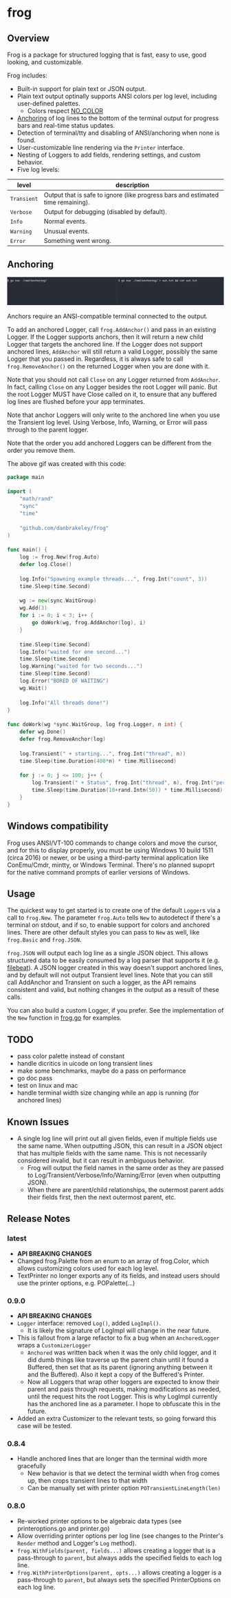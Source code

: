 # frog

## Overview

Frog is a package for structured logging that is fast, easy to use, good looking, and customizable.

Frog includes:

- Built-in support for plain text or JSON output.
- Plain text output optinally supports ANSI colors per log level, including user-defined palettes.
  - Colors respect [NO_COLOR](https://no-color.org)
- [Anchoring](#anchoring) of log lines to the bottom of the terminal output for progress bars and real-time status updates.
- Detection of terminal/tty and disabling of ANSI/anchoring when none is found.
- User-customizable line rendering via the `Printer` interface.
- Nesting of Loggers to add fields, rendering settings, and custom behavior.
- Five log levels:

level | description
--- | ---
`Transient` | Output that is safe to ignore (like progress bars and estimated time remaining).
`Verbose` | Output for debugging (disabled by default).
`Info` | Normal events.
`Warning` | Unusual events.
`Error` | Something went wrong.

## Anchoring

![animated gif of anchoring in action](images/anchoring-and-tty-detect.gif)

Anchors require an ANSI-compatible terminal connected to the output.

To add an anchored Logger, call `frog.AddAnchor()` and pass in an existing Logger. If the Logger supports anchors, then it will return a new child Logger that targets the anchored line. If the Logger does not support anchored lines, `AddAnchor` will still return a valid Logger, possibly the same Logger that you passed in. Regardless, it is always safe to call `frog.RemoveAnchor()` on the returned Logger when you are done with it.

Note that you should not call `Close` on any Logger returned from `AddAnchor`. In fact, calling `Close` on any Logger besides the root Logger will panic. But the root Logger MUST have Close called on it, to ensure that any buffered log lines are flushed before your app terminates.

Note that anchor Loggers will only write to the anchored line when you use the Transient log level. Using Verbose, Info, Warning, or Error will pass through to the parent logger.

Note that the order you add anchored Loggers can be different from the order you remove them.

The above gif was created with this code:

```go
package main

import (
	"math/rand"
	"sync"
	"time"

	"github.com/danbrakeley/frog"
)

func main() {
	log := frog.New(frog.Auto)
	defer log.Close()

	log.Info("Spawning example threads...", frog.Int("count", 3))
	time.Sleep(time.Second)

	wg := new(sync.WaitGroup)
	wg.Add(3)
	for i := 0; i < 3; i++ {
		go doWork(wg, frog.AddAnchor(log), i)
	}

	time.Sleep(time.Second)
	log.Info("waited for one second...")
	time.Sleep(time.Second)
	log.Warning("waited for two seconds...")
	time.Sleep(time.Second)
	log.Error("BORED OF WAITING")
	wg.Wait()

	log.Info("All threads done!")
}

func doWork(wg *sync.WaitGroup, log frog.Logger, n int) {
	defer wg.Done()
	defer frog.RemoveAnchor(log)

	log.Transient(" + starting...", frog.Int("thread", n))
	time.Sleep(time.Duration(400*n) * time.Millisecond)

	for j := 0; j <= 100; j++ {
		log.Transient(" + Status", frog.Int("thread", n), frog.Int("percent", j))
		time.Sleep(time.Duration(10+rand.Intn(50)) * time.Millisecond)
	}
}
```

## Windows compatibility

Frog uses ANSI/VT-100 commands to change colors and move the cursor, and for this to display properly, you must be using Windows 10 build 1511 (circa 2016) or newer, or be using a third-party terminal application like ConEmu/Cmdr, mintty, or Windows Terminal. There's no planned supoprt for the native command prompts of earlier versions of Windows.

## Usage

The quickest way to get started is to create one of the default `Logger`s via a call to `frog.New`. The parameter `frog.Auto` tells `New` to autodetect if there's a terminal on stdout, and if so, to enable support for colors and anchored lines. There are other default styles you can pass to `New` as well, like `frog.Basic` and `frog.JSON`.

`frog.JSON` will output each log line as a single JSON object. This allows structured data to be easily consumed by a log parser that supports it (e.g. [filebeat](https://www.elastic.co/products/beats/filebeat)). A JSON logger created in this way doesn't support anchored lines, and by default will not output Transient level lines. Note that you can still call AddAnchor and Transient on such a logger, as the API remains consistent and valid, but nothing changes in the output as a result of these calls.

You can also build a custom Logger, if you prefer. See the implementation of the `New` function in [frog.go](https://github.com/danbrakeley/frog/blob/main/frog.go#L28-L55) for examples.

## TODO

- pass color palette instead of constant
- handle dicritics in uicode on long transient lines
- make some benchmarks, maybe do a pass on performance
- go doc pass
- test on linux and mac
- handle terminal width size changing while an app is running (for anchored lines)

## Known Issues

- A single log line will print out all given fields, even if multiple fields use the same name. When outputting JSON, this can result in a JSON object that has multiple fields with the same name. This is not necessarily considered invalid, but it can result in ambiguous behavior.
  - Frog will output the field names in the same order as they are passed to Log/Transient/Verbose/Info/Warning/Error (even when outputting JSON).
  - When there are parent/child relationships, the outermost parent adds their fields first, then the next outermost parent, etc.

## Release Notes

### latest

- **API BREAKING CHANGES**
- Changed frog.Palette from an enum to an array of frog.Color, which allows customizing colors used for each log level.
- TextPrinter no longer exports any of its fields, and instead users should use the printer options, e.g. POPalette(...)

### 0.9.0

- **API BREAKING CHANGES**
- `Logger` interface: removed `Log()`, added `LogImpl()`.
  - It is likely the signature of LogImpl will change in the near future.
- This is fallout from a large refactor to fix a bug when an `AnchoredLogger` wraps a `CustomizerLogger`
  - `Anchored` was written back when it was the only child logger, and it did dumb things like traverse up the parent chain until it found a Buffered, then set that as its parent (ignoring anything between it and the Buffered). Also it kept a copy of the Buffered's Printer.
  - Now all Loggers that wrap other loggers are expected to know their parent and pass through requests, making modifications as needed, until the request hits the root Logger. This is why LogImpl currently has the anchored line as a parameter. I hope to obfuscate this in the future.
- Added an extra Customizer to the relevant tests, so going forward this case will be tested.

### 0.8.4

- Handle anchored lines that are longer than the terminal width more gracefully
  - New behavior is that we detect the terminal width when frog comes up, then crops transient lines to that width
  - Can be manually set with printer option `POTransientLineLength(len)`

### 0.8.0

- Re-worked printer options to be algebraic data types (see printeroptions.go and printer.go)
- Allow overriding printer options per log line (see changes to the Printer's `Render` method and Logger's `Log` method).
- `frog.WithFields(parent, fields...)` allows creating a logger that is a pass-through to `parent`, but always adds the specified fields to each log line.
- `frog.WithPrinterOptions(parent, opts...)` allows creating a logger is a pass-through to `parent`, but always sets the specified PrinterOptions on each log line.
